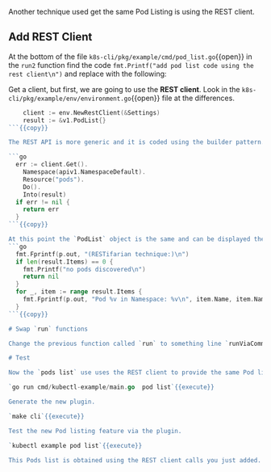Another technique used get the same Pod Listing is using the REST client. 

## Add REST Client

At the bottom of the file `k8s-cli/pkg/example/cmd/pod_list.go`{{open}} in the `run2` function find the code `fmt.Printf("add pod list code using the rest client\n")` and replace with the following:

Get a client, but first, we are going to use the **REST client**. Look in the `k8s-cli/pkg/example/env/environment.go`{{open}} file at the differences.

```go
    client := env.NewRestClient(&Settings)
    result := &v1.PodList{}
```{{copy}}

The REST API is more generic and it is coded using the builder pattern.

```go
  err := client.Get().
    Namespace(apiv1.NamespaceDefault).
    Resource("pods").
    Do().
    Into(result)
  if err != nil {
	return err
  }
```{{copy}}

At this point the `PodList` object is the same and can be displayed the same way as in the first part of this scenario.
```go
  fmt.Fprintf(p.out, "(RESTifarian technique:)\n")
  if len(result.Items) == 0 {
    fmt.Printf("no pods discovered\n")
    return nil
  }
  for _, item := range result.Items {
    fmt.Fprintf(p.out, "Pod %v in Namespace: %v\n", item.Name, item.Namespace)
  }
```{{copy}}

# Swap `run` functions

Change the previous function called `run` to something line `runViaCommand` then change function named `run2` to `run`.

# Test

Now the `pods list` use uses the REST client to provide the same Pod list.

`go run cmd/kubectl-example/main.go  pod list`{{execute}}

Generate the new plugin.

`make cli`{{execute}}

Test the new Pod listing feature via the plugin.

`kubectl example pod list`{{execute}}

This Pods list is obtained using the REST client calls you just added.
